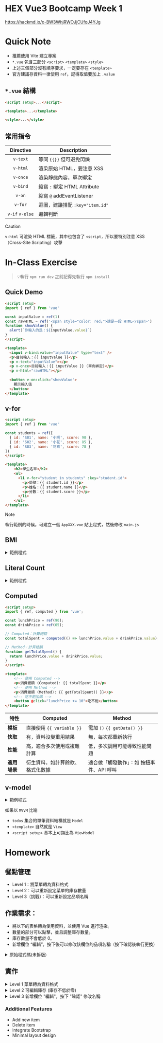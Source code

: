 # HEX Vue3 Bootcamp Week 1

https://hackmd.io/o-BW3WhjRWOJjCUfqJ4YJg

# Quick Note

- 推薦使用 Vite 建立專案
- `*.vue` 包含三部分 `<script>` `<template>` `<style>`
- 上述三個部分沒有順序要求，一定要存在 `<template>`
- 官方建議存資料一律使用 `ref`，記得取值要加上 `.value`

## `*.vue` 結構

```html
<script setup>...</script>

<template>...</template>

<style>...</style>
```

## 常用指令

|    Directive    | Description                     |
| :-------------: | ------------------------------- |
|    `v-text`     | 等同 `{{}}` 但可避免閃爍        |
|    `v-html`     | 渲染原始 HTML，要注意 XSS       |
|    `v-once`     | 渲染靜態內容，單次綁定          |
|    `v-bind`     | 縮寫 `:` 綁定 HTML Attribute    |
|     `v-on`      | 縮寫 `@` addEventListener       |
|     `v-for`     | 迴圈，建議搭配 `:key="item.id"` |
| `v-if` `v-else` | 邏輯判斷                        |

> [!CAUTION]
> `v-html` 可渲染 HTML 標籤，其中也包含了 `<script`，所以要特別注意 XSS（Cross-Site Scripting）攻擊

# In-Class Exercise

> 💡執行 `npm run dev` 之前記得先執行 `npm install`

## Quick Demo

```html
<script setup>
import { ref } from 'vue'

const inputValue = ref(1)
const rawHTML = ref('<span style="color: red;">這是一段 HTML</span>')
function showValue() {
  alert(`你輸入的是：${inputValue.value}`)
}
</script>

<template>
  <input v-bind:value="inputValue" type="text" />
  <p>目前輸入：{{ inputValue }}</p>
  <p v-text="inputValue"></p>
  <p v-once>目前輸入：{{ inputValue }} (單向綁定)</p>
  <p v-html="rawHTML"></p>
  
  <button v-on:click="showValue">
    顯示輸入值
  </button>
</template>
```

## v-for

```html
<script setup>
import { ref } from 'vue'

const students = ref([
  { id: 'S01', name: '小明', score: 90 },
  { id: 'S02', name: '小花', score: 85 },
  { id: 'S03', name: '阿狗', score: 78 }
])
</script>

<template>
    <h2>學生名單</h2>
    <ul>
      <li v-for="student in students" :key="student.id">
        <p>學號：{{ student.id }}</p>
        <p>姓名：{{ student.name }}</p>
        <p>分數：{{ student.score }}</p>
      </li>
    </ul>
</template>
```

> [!NOTE]
> 執行範例的時候，可建立一個 `AppXXX.vue` 貼上程式，然後修改 `main.js`

## BMI

<details>
    <summary>範例程式</summary>

```html
<script setup>
import { ref } from 'vue'

// 響應式數據
const height = ref('')
const weight = ref('')
const bmi = ref(0)
const bmiStatus = ref('')
const statusColor = ref('#95a5a6')

// 計算 BMI 的函數
function calculateBMI() {
  if (!height.value || !weight.value) {
    bmi.value = 0
    bmiStatus.value = ''
    statusColor.value = '#95a5a6'
    return
  }
  
  const heightInMeters = height.value / 100
  bmi.value = (weight.value / (heightInMeters * heightInMeters)).toFixed(1)
  
  // 計算狀態
  const bmiValue = parseFloat(bmi.value)
  if (bmiValue < 18.5) {
    bmiStatus.value = '體重過輕'
    statusColor.value = '#3498db'
  } else if (bmiValue < 24) {
    bmiStatus.value = '正常範圍'
    statusColor.value = '#27ae60'
  } else if (bmiValue < 27) {
    bmiStatus.value = '體重過重'
    statusColor.value = '#f39c12'
  } else {
    bmiStatus.value = '肥胖'
    statusColor.value = '#e74c3c'
  }
}
</script>

<template>
  <div class="container">
    <h1>BMI 計算器</h1>
    
    <div class="form-group">
      <label>身高 (公分):</label>
      <!-- v-model 雙向綁定 -->
      <input 
        v-model="height" 
        type="number" 
        placeholder="請輸入身高"
      >
    </div>

    <div class="form-group">
      <label>體重 (公斤):</label>
      <!-- v-model 雙向綁定 -->
      <input 
        v-model="weight" 
        type="number" 
        placeholder="請輸入體重"
      >
    </div>

    <!-- 顯示輸入的數值 -->
    <div class="input-display">
      <p>您輸入的身高: {{ height || '未輸入' }} 公分</p>
      <p>您輸入的體重: {{ weight || '未輸入' }} 公斤</p>
    </div>

    <!-- 計算按鈕 -->
    <div class="button-group">
      <button 
        @click="calculateBMI"
        :disabled="!height || !weight"
      >
        計算 BMI
      </button>
    </div>

    <!-- BMI 結果顯示 -->
    <div class="result" v-if="bmi > 0">
      <h2>您的 BMI 值: {{ bmi }}</h2>
      <!-- v-bind 綁定樣式 -->
      <h3 :style="{ color: statusColor }">{{ bmiStatus }}</h3>
    </div>

    <!-- BMI 參考標準 -->
    <div class="reference">
      <h4>BMI 參考標準:</h4>
      <ul>
        <li :style="{ color: '#3498db' }">過輕: &lt; 18.5</li>
        <li :style="{ color: '#27ae60' }">正常: 18.5 - 23.9</li>
        <li :style="{ color: '#f39c12' }">過重: 24 - 26.9</li>
        <li :style="{ color: '#e74c3c' }">肥胖: ≥ 27</li>
      </ul>
    </div>
  </div>
</template>

<style scoped>
.container {
  max-width: 400px;
  margin: 50px auto;
  padding: 20px;
  font-family: Arial, sans-serif;
}

h1 {
  text-align: center;
  color: #2c3e50;
}

.form-group {
  margin-bottom: 15px;
}

label {
  display: block;
  margin-bottom: 5px;
  font-weight: bold;
}

input {
  width: 100%;
  padding: 8px;
  border: 1px solid #ddd;
  border-radius: 4px;
  font-size: 16px;
}

.input-display {
  background-color: #f8f9fa;
  padding: 10px;
  border-radius: 4px;
  margin: 15px 0;
}

.input-display p {
  margin: 5px 0;
  font-size: 14px;
  color: #666;
}

.button-group {
  text-align: center;
  margin: 20px 0;
}

button {
  padding: 12px 24px;
  font-size: 16px;
  background-color: #3498db;
  color: white;
  border: none;
  border-radius: 4px;
  cursor: pointer;
}

button:hover:not(:disabled) {
  background-color: #2980b9;
}

button:disabled {
  background-color: #95a5a6;
  cursor: not-allowed;
}

.result {
  text-align: center;
  margin: 20px 0;
  padding: 15px;
  background-color: #f0f0f0;
  border-radius: 4px;
}

.reference {
  margin-top: 30px;
  padding: 15px;
  background-color: #f8f9fa;
  border-radius: 4px;
}

.reference h4 {
  margin-top: 0;
  color: #2c3e50;
}

.reference ul {
  list-style: none;
  padding: 0;
}

.reference li {
  padding: 2px 0;
  font-weight: bold;
}
</style>

```
</details>

## Literal Count

<details>
<summary>範例程式</summary>

```html
<script setup>
import { ref, computed } from 'vue'

// 響應式數據
const userInput = ref('')
const maxLength = ref(50)

// 計算剩餘字數 (使用 computed)
const remainingChars = computed(() => {
  return maxLength.value - userInput.value.length
})

// 清空輸入
const clearInput = () => {
  userInput.value = ''
}
</script>

<template>
  <div class="container">
    <h1>字數倒數計算器</h1>
    
    <!-- 設定字數限制 -->
    <div class="setting-group">
      <label>字數限制:</label>
      <!-- v-model 雙向綁定 -->
      <input 
        v-model="maxLength" 
        type="number" 
        min="10"
        max="200"
      >
    </div>

    <!-- 文字輸入區 -->
    <div class="input-group">
      <label>請輸入文字:</label>
      <!-- v-model 雙向綁定文字內容 -->
      <textarea 
        v-model="userInput"
        placeholder="開始輸入您的文字..."
        rows="4"
      ></textarea>
    </div>

    <!-- 顯示統計資訊 -->
    <div class="info-box">
      <p>已輸入: {{ userInput.length }} 字</p>
      <p>字數限制: {{ maxLength }} 字</p>
      <!-- v-bind 根據剩餘字數改變顏色 -->
      <p :style="{ color: remainingChars >= 0 ? 'green' : 'red' }">
        剩餘: {{ remainingChars }} 字
      </p>
    </div>

    <!-- 即時預覽 -->
    <div class="preview-box">
      <h3>預覽:</h3>
      <div class="preview-text">
        {{ userInput || '您輸入的文字會顯示在這裡...' }}
      </div>
    </div>

    <!-- 操作按鈕 -->
    <div class="button-area">
      <!-- v-bind 控制按鈕是否可點擊 -->
      <button 
        @click="clearInput"
        :disabled="userInput.length === 0"
      >
        清空
      </button>
      
      <button 
        :disabled="remainingChars < 0"
        :style="{ backgroundColor: remainingChars < 0 ? 'gray' : '#007bff' }"
      >
        {{ remainingChars < 0 ? '字數超過!' : '確定' }}
      </button>
    </div>
  </div>
</template>

<style scoped>
.container {
  max-width: 500px;
  margin: 30px auto;
  padding: 20px;
  font-family: Arial, sans-serif;
}

h1 {
  text-align: center;
  color: #333;
}

.setting-group, .input-group {
  margin-bottom: 20px;
}

label {
  display: block;
  margin-bottom: 5px;
  font-weight: bold;
}

input[type="number"] {
  width: 100px;
  padding: 8px;
  border: 1px solid #ccc;
  border-radius: 4px;
}

textarea {
  width: 100%;
  padding: 10px;
  border: 1px solid #ccc;
  border-radius: 4px;
  font-size: 16px;
  resize: vertical;
}

.info-box {
  background-color: #f5f5f5;
  padding: 15px;
  border-radius: 4px;
  margin-bottom: 20px;
}

.info-box p {
  margin: 5px 0;
  font-size: 16px;
}

.preview-box {
  border: 1px solid #ddd;
  border-radius: 4px;
  padding: 15px;
  margin-bottom: 20px;
}

.preview-box h3 {
  margin-top: 0;
  color: #555;
}

.preview-text {
  min-height: 50px;
  padding: 10px;
  background-color: #f9f9f9;
  border-radius: 4px;
  white-space: pre-wrap;
}

.button-area {
  display: flex;
  gap: 10px;
}

button {
  flex: 1;
  padding: 10px;
  border: none;
  border-radius: 4px;
  font-size: 16px;
  cursor: pointer;
  color: white;
}

button:first-child {
  background-color: #6c757d;
}

button:disabled {
  cursor: not-allowed;
  opacity: 0.6;
}

button:hover:not(:disabled) {
  opacity: 0.9;
}
</style>
```

</details>

## Computed

```html
<script setup>
import { ref, computed } from 'vue';

const lunchPrice = ref(90);
const drinkPrice = ref(65);

// Computed：計算總額
const totalSpent = computed(() => lunchPrice.value + drinkPrice.value);

// Method：計算總額
function getTotalSpent() {
  return lunchPrice.value + drinkPrice.value;
}
</script>

<template>
    <!-- 使用 Computed -->
    <p>消費總額 (Computed): {{ totalSpent }}</p>
    <!-- 使用 Method -->
    <p>消費總額 (Method): {{ getTotalSpent() }}</p>
    <!-- 吃不飽加碼 -->
    <button @click="lunchPrice += 10">吃不飽</button>
</template>
```

| 特性         | Computed                         | Method                                    |
| ------------ | -------------------------------- | ----------------------------------------- |
| **模板**     | 直接使用 `{{ variable }}`        | 需加 `()` `{{ getData() }}`               |
| **快取**     | 有，資料沒變重用結果             | 無，每次都重新執行                        |
| **性能**     | 高，適合多次使用或複雜計算       | 低，多次調用可能導致性能問題              |
| **適用場景** | 衍生資料，如計算餘款、格式化數據 | 適合做「觸發動作」：如 按鈕事件、API 呼叫 |

## v-model

<details>
<summary>範例程式</summary>

```html
<template>
    <h1>待辦事項</h1>
    <table border="1">
      <thead>
        <tr>
          <th>待辦事項</th>
          <th>到期日</th>
          <th>已完成</th>
        </tr>
      </thead>
      <tbody>
        <tr v-for="todo in todos" :key="todo.name">
          <td v-text="todo.name"></td>
          <td v-html="formatDueDate(todo.dueDate)"></td>
          <td>{{ todo.completed ? '是' : '否' }}</td>
        </tr>
      </tbody>
    </table>

    <h1>新增 (v-model 雙向綁定)</h1>
    <div>
      <input v-model="newTodoName" placeholder="新增待辦事項" />
      <input v-model="newTodoDueDate" type="date" />
      <button @click="addTodo">新增</button>
    </div>
</template>

<script setup>
import { ref, computed } from 'vue';

const todos = ref([
  { name: '購買雜貨', dueDate: '2024-07-30', completed: true },
  { name: '完成報告', dueDate: '2024-08-01', completed: false },
  { name: '清理房間', dueDate: '2024-07-28', completed: true }
]);

const newTodoName = ref('');
const newTodoDueDate = ref('');

// 格式化到期日（模擬 HTML 渲染）
const formatDueDate = (date) => {
  return `<span style="color: #336699;">${date}</span>`;
};

// 新增待辦事項
const addTodo = () => {
  if (newTodoName.value && newTodoDueDate.value) {
    todos.value.push({
      name: newTodoName.value,
      dueDate: newTodoDueDate.value,
      completed: false,
    });
    newTodoName.value = '';
    newTodoDueDate.value = '';
  }
};
</script>
```

</details>

如果以 `MVVM` 比喻

- `todos` 集合的單筆資料結構就是 `Model`
- `<template>` 自然就是 `View`
- `<script setup>` 基本上可類比為 `ViewModel`

# Homework

## 餐點管理

- Level 1：將菜單轉為資料格式
- Level 2：可以重新設定菜單的庫存數量
- Level 3（挑戰）：可以重新設定品項名稱

## 作業需求：

- 將以下的表格轉為使用資料，並使用 Vue 進行渲染。
- 數量的部分可以點擊，並且調整庫存數量。
- 庫存數量不會低於 0。
- 新增欄位 “編輯”，按下後可以修改該欄位的品項名稱（按下確認後執行更換）

<details>
<summary>原始程式碼(未拆版)</summary>

```html
<table>
  <thead>
    <tr>
      <th scope="col">品項</th>
      <th scope="col">描述</th>
      <th scope="col">價格</th>
      <th scope="col">庫存</th>
    </tr>
  </thead>
  <tbody>
    <tr>
      <td>珍珠奶茶</td>
      <td><small>香濃奶茶搭配QQ珍珠</small></td>
      <td>50</td>
      <td><button>-</button>20<button>+</button></td>
    </tr>
    <tr>
      <td>冬瓜檸檬</td>
      <td><small>清新冬瓜配上新鮮檸檬</small></td>
      <td>45</td>
      <td><button>-</button>18<button>+</button></td>
    </tr>
    <tr>
      <td>翡翠檸檬</td>
      <td><small>綠茶與檸檬的完美結合</small></td>
      <td>55</td>
      <td><button>-</button>34<button>+</button></td>
    </tr>
    <tr>
      <td>四季春茶</td>
      <td><small>香醇四季春茶，回甘無比</small></td>
      <td>45</td>
      <td><button>-</button>10<button>+</button></td>
    </tr>
    <tr>
      <td>阿薩姆奶茶</td>
      <td><small>阿薩姆紅茶搭配香醇鮮奶</small></td>
      <td>50</td>
      <td><button>-</button>25<button>+</button></td>
    </tr>
    <tr>
      <td>檸檬冰茶</td>
      <td><small>檸檬與冰茶的清新組合</small></td>
      <td>45</td>
      <td><button>-</button>20<button>+</button></td>
    </tr>
    <tr>
      <td>芒果綠茶</td>
      <td><small>芒果與綠茶的獨特風味</small></td>
      <td>55</td>
      <td><button>-</button>18<button>+</button></td>
    </tr>
    <tr>
      <td>抹茶拿鐵</td>
      <td><small>抹茶與鮮奶的絕配</small></td>
      <td>60</td>
      <td><button>-</button>20<button>+</button></td>
    </tr>
  </tbody>
</table>
```
</details>

## 實作

<details>
<summary>Level 1 菜單轉為資料格式</summary>

```html
<template>
  <table>
    <thead>
      <tr>
        <th scope="col">#</th>
        <th scope="col">品項</th>
        <th scope="col">描述</th>
        <th scope="col">價格</th>
        <th scope="col">庫存</th>
      </tr>
    </thead>
    <tbody>
      <tr v-for="item in items" :key="item.id">
        <td>{{ item.id }}</td>
        <td>{{ item.name}}</td>
        <td><small>{{ item.description}}</small></td>
        <td>{{ item.price}}</td>
        <td><button>-</button>{{ item.stock }}<button>+</button></td>
      </tr>
    </tbody>
  </table>
</template>

<script setup>
import { ref } from 'vue';

const items = ref([
  { id: 1, name: '珍珠奶茶', description: '香濃奶茶搭配QQ珍珠', price: 50, stock: 20 },
  { id: 2, name: '冬瓜檸檬', description: '清新冬瓜配上新鮮檸檬', price: 45, stock: 18 },
  { id: 3, name: '翡翠檸檬', description: '綠茶與檸檬的完美結合', price: 55, stock: 34 },
  { id: 4, name: '四季春茶', description: '香醇四季春茶，回甘無比', price: 45, stock: 10 },
  { id: 5, name: '阿薩姆奶茶', description: '阿薩姆紅茶搭配香醇鮮奶', price: 50, stock: 25 },
  { id: 6, name: '檸檬冰茶', description: '檸檬與冰茶的清新組合', price: 45, stock: 20 },
  { id: 7, name: '芒果綠茶', description: '芒果與綠茶的獨特風味', price: 55, stock: 18 },
  { id: 8, name: '抹茶拿鐵', description: '抹茶與鮮奶的絕配', price: 60, stock: 20 }
]);
</script>
```

</details>

<details>
<summary>Level 2 可編輯庫存 (庫存不低於零)</summary>

```html
<template>
  <!-- skip code -->
  <td>
    <button @click="decreaseStock(item)">-</button>
    {{ item.stock }}
    <button @click="increaseStock(item)">+</button>
  </td>
  <!-- skip code -->
</template>

<script setup>
  // 增加庫存
  const increaseStock = (item) => { item.stock++ };
  // 減少庫存，不低於零
  const decreaseStock = (item) => { if (item.stock > 0) item.stock-- };
</script>
```

</details>

<details>
<summary>Level 3 新增欄位 "編輯"，按下 "確認" 修改名稱</summary>

```html
<template>
  <!-- skip code -->
  <td>
    <span v-if="editingItem !== item">
      {{ item.name }}
    </span>
    <input v-else v-model="editingName" />
  </td>
  <!-- skip code -->
  <td>
    <button v-if="editingItem !== item" @click="startEdit(item)">編輯</button>
    <div v-else>
      <button @click="confirmEdit()">確認</button>
      <button @click="cancelEdit()">取消</button>
    </div>
  </td>
  <!-- skip code -->
</template>

<script setup>
// 編輯相關資料狀態
const editingItem = ref(null);
const editingName = ref('');

// 開始編輯
const startEdit = (item) => {
  editingItem.value = item;
  editingName.value = item.name;
};

// 確認編輯狀態
const confirmEdit = () => {
  if (editingName.value.trim() !== '') {
    editingItem.value.name = editingName.value.trim();
  }
  else {
    alert('品項名稱不能為空，請重新操作');
  }
  cancelEdit();
};

// 取消編輯
const cancelEdit = () => {
  editingItem.value = null;
  editingName.value = '';
};
</script>
```

</details>

### Additional Features

- Add new item
- Delete item
- Integrate Bootstrap
- Minimal layout design